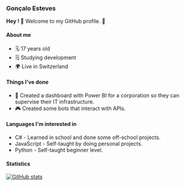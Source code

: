 ### Gonçalo Esteves
**Hey ! 🙌**
Welcome to my GitHub profile. 🤗

#### About me
* 🗓️ 17 years old 
* 🗒️ Studying development
* 🌍 Live in Switzerland

#### Things I've done
* 📂 Created a dashboard with Power BI for a corporation so they can supervise their IT infrastructure.
* 🎮 Created some bots that interact with APIs.

#### Languages I'm interested in
* C# - Learned in school and done some off-school projects.
* JavaScript - Self-taught by doing personal projects.
* Python - Self-taught beginner level.

#### Statistics

[![GitHub stats](https://github-readme-stats.vercel.app/api?username=gonesteves)](https://github.com/anuraghazra/github-readme-stats)